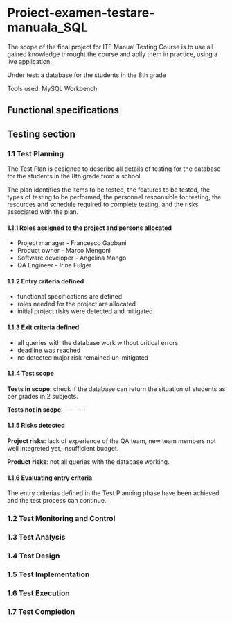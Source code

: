 # Proiect-examen-testare-manuala_SQL

The scope of the final project for ITF Manual Testing Course is to use all gained knowledge throught the course and aplly them in practice, using a live application.

Under test: a database for the students in the 8th grade

Tools used: MySQL Workbench

## Functional specifications

## Testing section

### 1.1 Test Planning

The Test Plan is designed to describe all details of testing for the database for the students in the 8th grade from a school.

The plan identifies the items to be tested, the features to be tested, the types of testing to be performed, the personnel responsible for testing, the resources and schedule required to complete testing, and the risks associated with the plan.

#### 1.1.1 Roles assigned to the project and persons allocated
- Project manager - Francesco Gabbani
- Product owner - Marco Mengoni
- Software developer - Angelina Mango
- QA Engineer - Irina Fulger

#### 1.1.2 Entry criteria defined
- functional specifications are defined
- roles needed for the project are allocated
- initial project risks were detected and mitigated

#### 1.1.3 Exit criteria defined
- all queries with the database work without critical errors
- deadline was reached
- no detected major risk remained un-mitigated

#### 1.1.4 Test scope

**Tests in scope**: check if the database can return the situation of students as per grades in 2 subjects.

**Tests not in scope**: --------

#### 1.1.5 Risks detected

**Project risks**: lack of experience of the QA team, new team members not well integreted yet, insufficient budget.

**Product risks**: not all queries with the database working.

#### 1.1.6 Evaluating entry criteria
The entry criterias defined in the Test Planning phase have been achieved and the test process can continue.

### 1.2 Test Monitoring and Control

### 1.3 Test Analysis

### 1.4 Test Design

### 1.5 Test Implementation

### 1.6 Test Execution

### 1.7 Test Completion



